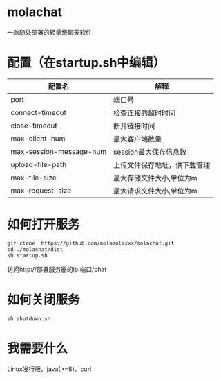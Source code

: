 # molachat
一款随处部署的轻量级聊天软件
# 配置（在startup.sh中编辑）
|  配置名   | 解释  |
|  ----  | ----  |
| port  | 端口号 |
| connect-timeout  | 检查连接的超时时间 |
| close-timeout  | 断开链接时间 |
| max-client-num  | 最大客户端数量 |
| max-session-message-num  | session最大保存信息数 |
| upload-file-path  | 上传文件保存地址，供下载管理 |
| max-file-size  | 最大存储文件大小,单位为m |
| max-request-size  | 最大请求文件大小,单位为m |
# 如何打开服务
```
git clone  https://github.com/molamolaxxx/molachat.git
cd ./molachat/dist
sh startup.sh
```
访问http://部署服务器的ip:端口/chat
# 如何关闭服务
```
sh shutdown.sh
```
# 我需要什么
Linux发行版、java(>=8)、curl
